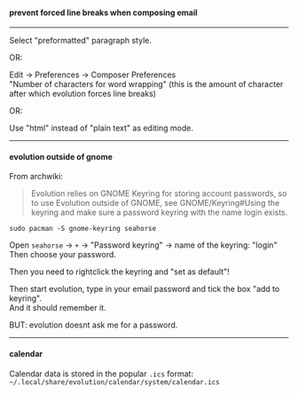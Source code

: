 #### prevent forced line breaks when composing email
-------------------------------------------------------

Select "preformatted" paragraph style.

OR:

Edit -> Preferences -> Composer Preferences\
"Number of characters for word wrapping" (this is the amount of character after which evolution forces line breaks)

OR:

Use "html" instead of "plain text" as editing mode.

-------------------------------------------------------

#### evolution outside of gnome

From archwiki:
> Evolution relies on GNOME Keyring for storing account passwords, so to use Evolution outside of GNOME, see GNOME/Keyring#Using the keyring and make sure a password keyring with the name login exists. 

```
sudo pacman -S gnome-keyring seahorse
```

Open `seahorse` -> `+` -> "Password keyring" -> name of the keyring: "login"\
Then choose your password.

Then you need to rightclick the keyring and "set as default"!

Then start evolution, type in your email password and tick the box "add to keyring".\
And it should remember it.

BUT: evolution doesnt ask me for a password.

***

#### calendar

Calendar data is stored in the popular `.ics` format:\
`~/.local/share/evolution/calendar/system/calendar.ics`

